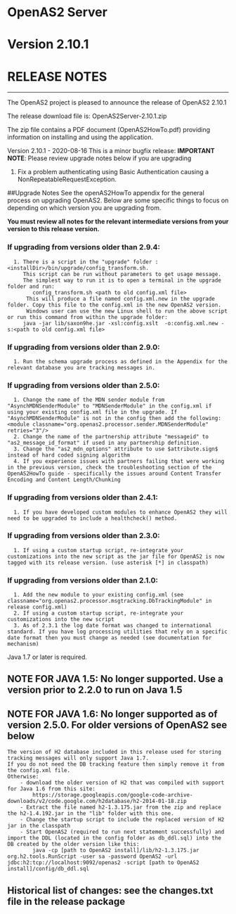 #              OpenAS2 Server
#              Version 2.10.1
#              RELEASE NOTES
-----
The OpenAS2 project is pleased to announce the release of OpenAS2 2.10.1

The release download file is: OpenAS2Server-2.10.1.zip

The zip file contains a PDF document (OpenAS2HowTo.pdf) providing information on installing and using the application.

Version 2.10.1 - 2020-08-16
This is a minor bugfix release:
       **IMPORTANT NOTE**: Please review upgrade notes below if you are upgrading

  1. Fix a problem authenticating using Basic Authentication causing a NonRepeatableRequestException.


##Upgrade Notes
 See the openAS2HowTo appendix for the general process on upgrading OpenAS2.
 Below are some specific things to focus on depending on which version you are upgrading from.

 **You must review all notes for the relevant intermediate versions from your version to this release version.**

### If upgrading from versions older than 2.9.4:
      1. There is a script in the "upgrade" folder : <installDir>/bin/upgrade/config_transform.sh.
         This script can be run without parameters to get usage message.
         The simplest way to run it is to open a terminal in the upgrade folder and run:
            config_transform.sh <path to old config.xml file>
          This will produce a file named config.xml.new in the upgrade folder. Copy this file to the config.xml in the new OpenAS2 version.
          Windows user can use the new Linux shell to run the above script or run this command from within the upgrade folder:
         java -jar lib/saxon9he.jar -xsl:config.xslt  -o:config.xml.new -s:<path to old config.xml file>

### If upgrading from versions older than 2.9.0:
      1. Run the schema upgrade process as defined in the Appendix for the relevant database you are tracking messages in.

### If upgrading from versions older than 2.5.0:
      1. Change the name of the MDN sender module from "AsynchMDNSenderModule" to "MDNSenderModule" in the config.xml if using your existing config.xml file in the upgrade. If "AsynchMDNSenderModule" is not in the config then add the following: <module classname="org.openas2.processor.sender.MDNSenderModule" retries="3"/>
      2. Change the name of the partnership attribute "messageid" to "as2_message_id_format" if used in any partnership definition.
      3. Change the "as2_mdn_options" attribute to use $attribute.sign$ instead of hard coded signing algorithm
      4. If you experience issues with partners failing that were working in the previous version, check the troubleshooting section of the OpenAS2HowTo guide - specifically the issues around Content Transfer Encoding and Content Length/Chunking


### If upgrading from versions older than 2.4.1:
      1. If you have developed custom modules to enhance OpenAS2 they will need to be upgraded to include a healthcheck() method.
### If upgrading from versions older than 2.3.0:
      1. If using a custom startup script, re-integrate your customizations into the new script as the jar file for OpenAS2 is now tagged with its release version. (use asterisk [*] in classpath)
### If upgrading from versions older than 2.1.0:
      1. Add the new module to your existing config.xml (see classname="org.openas2.processor.msgtracking.DbTrackingModule" in release config.xml)
      2. If using a custom startup script, re-integrate your customizations into the new script
      3. As of 2.3.1 the log date format was changed to international standard. If you have log processing utilities that rely on a specific date format then you must change as needed (see documentation for mechanism)
  
Java 1.7 or later is required.

## NOTE FOR JAVA 1.5: No longer supported. Use a version prior to 2.2.0 to run on Java 1.5

## NOTE FOR JAVA 1.6: No longer supported as of version 2.5.0. For older versions of OpenAS2 see below
	The version of H2 database included in this release used for storing tracking messages will only support Java 1.7.
	If you do not need the DB tracking feature then simply remove it from the config.xml file.
	Otherwise:
		- download the older version of H2 that was compiled with support for Java 1.6 from this site:
			https://storage.googleapis.com/google-code-archive-downloads/v2/code.google.com/h2database/h2-2014-01-18.zip
		- Extract the file named h2-1.3.175.jar from the zip and replace the h2-1.4.192.jar in the "lib" folder with this one.
		- Change the startup script to include the replaced version of H2 jar in the classpath
		- Start OpenAS2 (required to run next statement successfully) and import the DDL (located in the config folder as db_ddl.sql) into the DB created by the older version like this:
			java -cp [path to OpenAS2 install]/lib/h2-1.3.175.jar org.h2.tools.RunScript -user sa -password OpenAS2 -url jdbc:h2:tcp://localhost:9092/openas2 -script [path to OpenAS2 install]/config/db_ddl.sql

## Historical list of changes: see the changes.txt file in the release package
